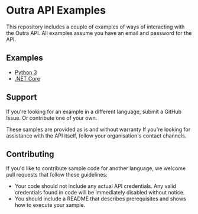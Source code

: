 # Outra API Examples

This repository includes a couple of examples of ways of interacting with the Outra API. All examples assume you have an email and password for the API.

## Examples

* [Python 3](python3/)
* [.NET Core](dot-net-core/)

## Support

If you're looking for an example in a different language, submit a GitHub Issue. Or contribute one of your own.

These samples are provided as is and without warranty If you're looking for assistance with the API itself, follow your organisation's contact channels.

## Contributing

If you'd like to contribute sample code for another language, we welcome pull requests that follow these guidelines:

* Your code should not include any actual API credentials. Any valid credentials found in code will be immediately disabled without notice.
* You should include a README that describes prerequisites and shows how to execute your sample.
